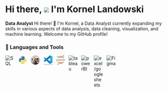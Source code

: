 # Hi there, <a href="#"><img src="https://media.giphy.com/media/hvRJCLFzcasrR4ia7z/giphy.gif" width="25"></a> I'm Kornel Landowski

**Data Analyst** 
Hi there! 👋 I'm Kornel, a Data Analyst currently expanding my skills in various aspects of data analysis, data cleaning, 
visualization, and machine learning. Welcome to my GitHub profile!

### 🧰 Languages and Tools

<img align="left" alt="SQL" width="30px" style="padding-right:10px;" src="https://cdn.jsdelivr.net/gh/devicons/devicon@latest/icons/postgresql/postgresql-original.svg"/>
<img align="left" alt="phyton" width="30px" style="padding-right:10px;" src="https://github.com/devicons/devicon/blob/master/icons/python/python-original.svg" alt="python" />


<img align="left" alt="DBeaver" width="30px" style="padding-right:10px;" src="https://github.com/devicons/devicon/blob/master/icons/dbeaver/dbeaver-original.svg" />
<img align="left" alt="VSCode" width="30px" style="padding-right:10px;" src="https://github.com/devicons/devicon/blob/master/icons/vscode/vscode-original-wordmark.svg  "/>
<img align="left" alt="Jupyter notebook" width="30px" style="padding-right:10px;" src="https://github.com/devicons/devicon/blob/master/icons/jupyter/jupyter-original-wordmark.svg  "/>
<img align="left" alt="tableau" width="30px" style="padding-right:10px;" src="https://img.icons8.com/color/120/000000/tableau-software.png"/>
<img align="left" alt="powerBI" width="30px" style="padding-right:10px;" src="https://img.icons8.com/color/120/000000/power-bi.png"/>
<img align="left" alt="excel/google sheets" width="30px" style="padding-right:10px;" src="https://img.icons8.com/color/120/000000/microsoft-excel-2019.png"/>

<img align="left" alt="Figma" width="30px" style="padding-right:10px;" src="https://www.vectorlogo.zone/logos/figma/figma-icon.svg" alt="figma" />


